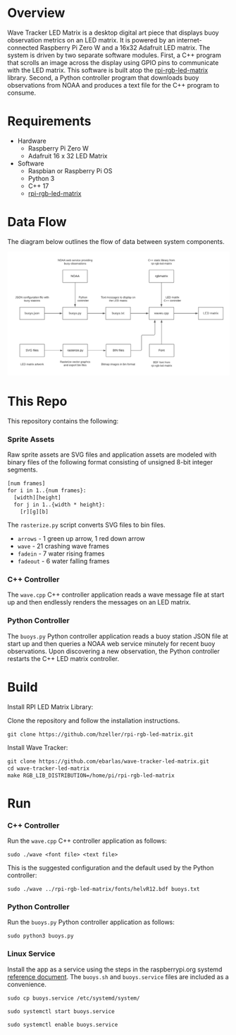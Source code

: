 # Overview
Wave Tracker LED Matrix is a desktop digital art piece that displays buoy observation metrics on
an LED matrix. It is powered by an internet-connected Raspberry Pi Zero W and a 16x32 Adafruit LED matrix.
The system is driven by two separate software modules. First, a C++ program that scrolls an image across
the display using GPIO pins to communicate with the LED matrix. This software is built atop the 
[rpi-rgb-led-matrix](https://github.com/hzeller/rpi-rgb-led-matrix) library.
Second, a Python controller program that downloads buoy observations from NOAA
and produces a text file for the C++ program to consume. 

# Requirements

* Hardware
  * Raspberry Pi Zero W
  * Adafruit 16 x 32 LED Matrix
* Software
  * Raspbian or Raspberry Pi OS
  * Python 3
  * C++ 17
  * [rpi-rgb-led-matrix](https://github.com/hzeller/rpi-rgb-led-matrix)
  
# Data Flow

The diagram below outlines the flow of data between system components.

![System data flow](wave-tracker-data-flow.png)

# This Repo

This repository contains the following:

### Sprite Assets
Raw sprite assets are SVG files and application assets are modeled with 
binary files of the following format consisting of unsigned 8-bit integer segments.

```
[num frames]
for i in 1..{num frames}:
  [width][height]
  for j in 1..{width * height}:
    [r][g][b] 
```

The `rasterize.py` script converts SVG files to bin files.

* `arrows` - 1 green up arrow, 1 red down arrow
* `wave` - 21 crashing wave frames
* `fadein` - 7 water rising frames
* `fadeout` - 6 water falling frames 

### C++ Controller

The `wave.cpp` C++ controller application reads a wave message file at start
up and then endlessly renders the messages on an LED matrix.

### Python Controller 

The `buoys.py` Python controller application reads a buoy station JSON file
at start up and then queries a NOAA web service minutely for recent buoy 
observations. Upon discovering a new observation, the Python controller 
restarts the C++ LED matrix controller.

# Build

Install RPI LED Matrix Library:

Clone the repository and follow the installation instructions.

```shell script
git clone https://github.com/hzeller/rpi-rgb-led-matrix.git
``` 

Install Wave Tracker:

```shell script
git clone https://github.com/ebarlas/wave-tracker-led-matrix.git
cd wave-tracker-led-matrix
make RGB_LIB_DISTRIBUTION=/home/pi/rpi-rgb-led-matrix
```

# Run

### C++ Controller

Run the `wave.cpp` C++ controller application as follows:

```shell script
sudo ./wave <font file> <text file>
```

This is the suggested configuration and the default used by the Python controller:

```shell script
sudo ./wave ../rpi-rgb-led-matrix/fonts/helvR12.bdf buoys.txt
```

### Python Controller

Run the `buoys.py` Python controller application as follows:

```shell script
sudo python3 buoys.py 
```

### Linux Service

Install the app as a service using the steps in the raspberrypi.org systemd [reference document](https://www.raspberrypi.org/documentation/linux/usage/systemd.md).
The `buoys.sh` and `buoys.service` files are included as a convenience.

```shell script
sudo cp buoys.service /etc/systemd/system/
```

```shell script 
sudo systemctl start buoys.service
```

```shell script
sudo systemctl enable buoys.service
```